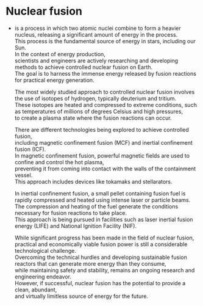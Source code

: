# Nuclear fusion   
  - is a process in which two atomic nuclei combine to form a heavier nucleus, releasing a significant amount of energy in the process.    
     This process is the fundamental source of energy in stars, including our Sun.  
      In the context of energy production,    
       scientists and engineers are actively researching and developing methods to achieve controlled nuclear fusion on Earth.    
        The goal is to harness the immense energy released by fusion reactions for practical energy generation.   

      The most widely studied approach to controlled nuclear fusion involves the use of isotopes of hydrogen, typically deuterium and tritium.     
       These isotopes are heated and compressed to extreme conditions, such as temperatures of millions of degrees Celsius and high pressures,    
        to create a plasma state where the fusion reactions can occur.   

      There are different technologies being explored to achieve controlled fusion,     
       including magnetic confinement fusion (MCF) and inertial confinement fusion (ICF).   
        In magnetic confinement fusion, powerful magnetic fields are used to confine and control the hot plasma,    
         preventing it from coming into contact with the walls of the containment vessel.   
          This approach includes devices like tokamaks and stellarators.   
    
       In inertial confinement fusion, a small pellet containing fusion fuel is rapidly compressed and heated using intense laser or particle beams.    
        The compression and heating of the fuel generate the conditions necessary for fusion reactions to take place.    
         This approach is being pursued in facilities such as laser inertial fusion energy (LIFE) and National Ignition Facility (NIF).    

       While significant progress has been made in the field of nuclear fusion,     
        practical and economically viable fusion power is still a considerable technological challenge.      
         Overcoming the technical hurdles and developing sustainable fusion reactors that can generate more energy than they consume,     
          while maintaining safety and stability, remains an ongoing research and engineering endeavor.      
           However, if successful, nuclear fusion has the potential to provide a clean, abundant,    
            and virtually limitless source of energy for the future.    
